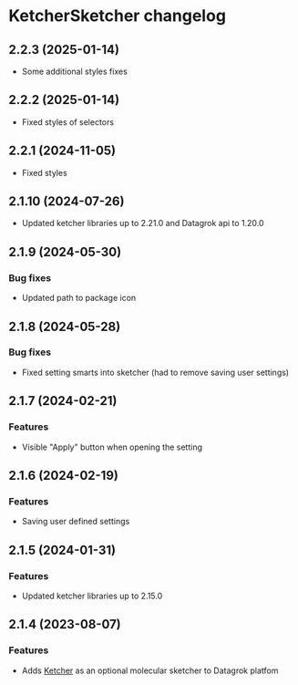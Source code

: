 # KetcherSketcher changelog

## 2.2.3 (2025-01-14)

* Some additional styles fixes

## 2.2.2 (2025-01-14)

* Fixed styles of selectors

## 2.2.1 (2024-11-05)

* Fixed styles

## 2.1.10 (2024-07-26)

* Updated ketcher libraries up to 2.21.0 and Datagrok api to 1.20.0

## 2.1.9 (2024-05-30)

### Bug fixes

* Updated path to package icon

## 2.1.8 (2024-05-28)

### Bug fixes

* Fixed setting smarts into sketcher (had to remove saving user settings)

## 2.1.7 (2024-02-21)

### Features

* Visible "Apply" button when opening the setting

## 2.1.6 (2024-02-19)

### Features

* Saving user defined settings

## 2.1.5 (2024-01-31)

### Features

* Updated ketcher libraries up to 2.15.0

## 2.1.4 (2023-08-07)

### Features

* Adds [Ketcher](https://lifescience.opensource.epam.com/ketcher/index.html) as an optional molecular sketcher to Datagrok platfom
